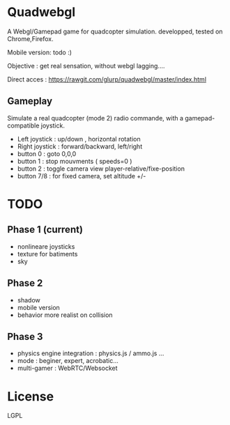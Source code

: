 Quadwebgl
=========

A Webgl/Gamepad game for quadcopter simulation.
developped, tested on Chrome,Firefox.

Mobile version: todo :)

Objective : get real sensation, without webgl lagging....

Direct acces :
https://rawgit.com/glurp/quadwebgl/master/index.html

Gameplay
--------

Simulate a real quadcopter (mode 2) radio commande, with a gamepad-compatible joystick.

* Left  joystick : up/down , horizontal rotation
* Right joystick : forward/backward, left/right
* button 0 : goto 0,0,0
* button 1 : stop mouvments ( speeds=0 )
* button 2 : toggle camera view player-relative/fixe-position
* button 7/8 : for fixed camera, set altitude +/-

TODO
====

Phase 1 (current)
--------

* nonlineare joysticks
* texture for batiments
* sky

Phase 2
-------

* shadow
* mobile version
* behavior more realist on collision

Phase 3
-------

* physics engine integration : physics.js / ammo.js ...
* mode : beginer, expert, acrobatic...
* multi-gamer : WebRTC/Websocket

License
=======

LGPL

